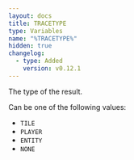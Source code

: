 ```yaml
---
layout: docs
title: TRACETYPE
type: Variables
name: "%TRACETYPE%"
hidden: true
changelog:
  - type: Added
    version: v0.12.1
---
```

The type of the result.

Can be one of the following values:

* `TILE`
* `PLAYER`
* `ENTITY`
* `NONE`
